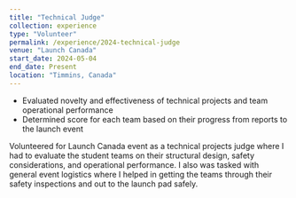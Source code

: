 ```yaml
---
title: "Technical Judge"
collection: experience
type: "Volunteer"
permalink: /experience/2024-technical-judge
venue: "Launch Canada"
start_date: 2024-05-04
end_date: Present
location: "Timmins, Canada"
---
```


<ul>
    <li>Evaluated novelty and effectiveness of technical projects and team operational performance</li>
    <li>Determined score for each team based on their progress from reports to the launch event</li>
</ul>

Volunteered for Launch Canada event as a technical projects judge where I had to evaluate the student teams on their structural design, safety considerations, and operational performance. I also was tasked with general event logistics where I helped in getting the teams through their safety inspections and out to the launch pad safely.

<!-- Heading 1
======

Heading 2
======

Heading 3
====== -->
